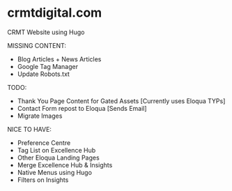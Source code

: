 # crmtdigital.com
CRMT Website using Hugo

MISSING CONTENT:
* Blog Articles + News Articles
* Google Tag Manager
* Update Robots.txt

TODO:
* Thank You Page Content for Gated Assets [Currently uses Eloqua TYPs]
* Contact Form repost to Eloqua [Sends Email]
* Migrate Images

NICE TO HAVE:
* Preference Centre
* Tag List on Excellence Hub
* Other Eloqua Landing Pages
* Merge Excellence Hub & Insights
* Native Menus using Hugo
* Filters on Insights
